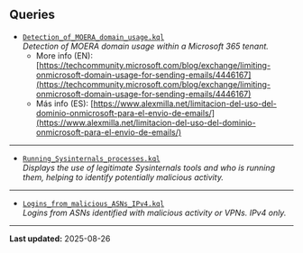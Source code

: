 ## Queries
- [`Detection_of_MOERA_domain_usage.kql`](https://github.com/alex-milla/KQL_for_Defender/blob/main/Detection_of_MOERA_domain_usage.kql)  
  *Detection of MOERA domain usage within a Microsoft 365 tenant.*  
  - More info (EN): [https://techcommunity.microsoft.com/blog/exchange/limiting-onmicrosoft-domain-usage-for-sending-emails/4446167](https://techcommunity.microsoft.com/blog/exchange/limiting-onmicrosoft-domain-usage-for-sending-emails/4446167)  
  - Más info (ES): [https://www.alexmilla.net/limitacion-del-uso-del-dominio-onmicrosoft-para-el-envio-de-emails/](https://www.alexmilla.net/limitacion-del-uso-del-dominio-onmicrosoft-para-el-envio-de-emails/)
---
- [`Running_Sysinternals_processes.kql`](https://github.com/alex-milla/KQL_for_Defender/blob/main/Running_Sysinternals_processes.kql)  
  *Displays the use of legitimate Sysinternals tools and who is running them, helping to identify potentially malicious activity.*
---
- [`Logins_from_malicious_ASNs_IPv4.kql`](https://github.com/alex-milla/KQL_for_Defender/blob/main/Logins_from_malicious_ASNs_IPv4.kql)  
  *Logins from ASNs identified with malicious activity or VPNs. IPv4 only.*
---
**Last updated:** 2025-08-26
